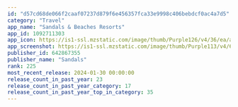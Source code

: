 ```yaml
---
id: "d57cd68de066f2caaf07237d879f6e456357fca33e9998c406bebdcf0ac4a7d5"
category: "Travel"
app_name: "Sandals & Beaches Resorts"
app_id: 1092711303
app_icon: https://is1-ssl.mzstatic.com/image/thumb/Purple126/v4/36/ea/a1/36eaa11f-68b3-56c7-f3a0-c2d04868de5f/AppIcon-0-0-1x_U007emarketing-0-7-0-85-220.png/1024x1024bb.png
app_screenshot: https://is1-ssl.mzstatic.com/image/thumb/Purple113/v4/65/b8/e2/65b8e263-a4c7-b511-d4d3-41c079025b36/pr_source.png/1242x2688bb.png
publisher_id: 642867355
publisher_name: "Sandals"
rank: 225
most_recent_release: 2024-01-30 00:00:00
release_count_in_past_year: 23
release_count_in_past_year_category: 17
release_count_in_past_year_top_in_category: 35
---
```

